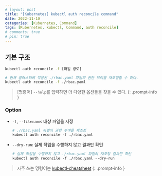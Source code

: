 ```yaml
---
# layout: post
title: "[Kubernetes] kubectl auth reconcile command"
date: 2022-11-10
categories: [Kubernetes, Command]
tags: [Kubernetes, kubectl, Command, auth reconcile]
# comments: true
# pin: true
---
```


## 기본 구조

```bash
kubectl auth reconcile -f [파일 경로]

# 현재 클러스터에 적용된 ./rbac.yaml 파일의 권한 부여를 재조정할 수 있다.
kubectl auth reconcile -f ./rbac.yaml
```

> [명령어] `--help`를 입력하면 더 다양한 옵션들을 찾을 수 있다.
{: .prompt-info }

### Option

- `-f`, `--filename`: 대상 파일을 지정
    ```bash
    # ./rbac.yaml 파일의 권한 부여를 재조정
    kubectl auth reconcile -f ./rbac.yaml
    ```

- `--dry-run`: 실제 작업을 수행하지 않고 결과만 확인
    ```bash
    # 실제 작업을 수행하지 않고 ./rbac.yaml 파일의 재조정 결과만 확인
    kubectl auth reconcile -f ./rbac.yaml --dry-run
    ```

> 자주 쓰는 명령어는 [kubectl-cheatsheet](https://kubernetes.io/docs/reference/kubectl/cheatsheet/)
{: .prompt-info }